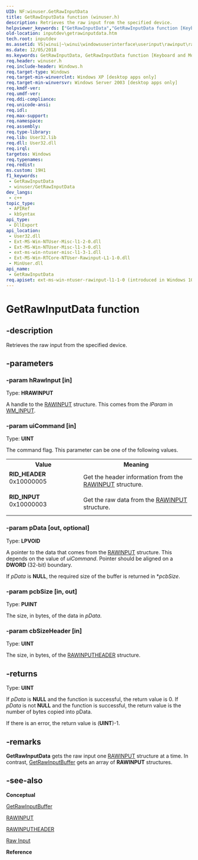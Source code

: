 ```yaml
---
UID: NF:winuser.GetRawInputData
title: GetRawInputData function (winuser.h)
description: Retrieves the raw input from the specified device.
helpviewer_keywords: ["GetRawInputData","GetRawInputData function [Keyboard and Mouse Input]","RID_HEADER","RID_INPUT","_win32_GetRawInputData","_win32_getrawinputdata_cpp","inputdev.getrawinputdata","winui._win32_getrawinputdata","winuser/GetRawInputData"]
old-location: inputdev\getrawinputdata.htm
tech.root: inputdev
ms.assetid: VS|winui|~\winui\windowsuserinterface\userinput\rawinput\rawinputreference\rawinputfunctions\getrawinputdata.htm
ms.date: 12/05/2018
ms.keywords: GetRawInputData, GetRawInputData function [Keyboard and Mouse Input], RID_HEADER, RID_INPUT, _win32_GetRawInputData, _win32_getrawinputdata_cpp, inputdev.getrawinputdata, winui._win32_getrawinputdata, winuser/GetRawInputData
req.header: winuser.h
req.include-header: Windows.h
req.target-type: Windows
req.target-min-winverclnt: Windows XP [desktop apps only]
req.target-min-winversvr: Windows Server 2003 [desktop apps only]
req.kmdf-ver: 
req.umdf-ver: 
req.ddi-compliance: 
req.unicode-ansi: 
req.idl: 
req.max-support: 
req.namespace: 
req.assembly: 
req.type-library: 
req.lib: User32.lib
req.dll: User32.dll
req.irql: 
targetos: Windows
req.typenames: 
req.redist: 
ms.custom: 19H1
f1_keywords:
 - GetRawInputData
 - winuser/GetRawInputData
dev_langs:
 - c++
topic_type:
 - APIRef
 - kbSyntax
api_type:
 - DllExport
api_location:
 - User32.dll
 - Ext-MS-Win-NTUser-Misc-l1-2-0.dll
 - Ext-MS-Win-NTUser-Misc-l1-3-0.dll
 - ext-ms-win-ntuser-misc-l1-3-1.dll
 - Ext-MS-Win-RTCore-NTUser-Rawinput-L1-1-0.dll
 - MinUser.dll
api_name:
 - GetRawInputData
req.apiset: ext-ms-win-ntuser-rawinput-l1-1-0 (introduced in Windows 10, version 10.0.14393)
---
```


# GetRawInputData function


## -description

Retrieves the raw input from the specified device.

## -parameters

### -param hRawInput [in]

Type: <b>HRAWINPUT</b>

A handle to the <a href="/windows/desktop/api/winuser/ns-winuser-rawinput">RAWINPUT</a> structure. This comes from the <i>lParam</i> in <a href="/windows/desktop/inputdev/wm-input">WM_INPUT</a>.

### -param uiCommand [in]

Type: <b>UINT</b>

The command flag. This parameter can be one of the following values. 

<table>
<tr>
<th>Value</th>
<th>Meaning</th>
</tr>
<tr>
<td width="40%"><a id="RID_HEADER"></a><a id="rid_header"></a><dl>
<dt><b>RID_HEADER</b></dt>
<dt>0x10000005</dt>
</dl>
</td>
<td width="60%">
Get the header information from the <a href="/windows/desktop/api/winuser/ns-winuser-rawinput">RAWINPUT</a> structure.

</td>
</tr>
<tr>
<td width="40%"><a id="RID_INPUT"></a><a id="rid_input"></a><dl>
<dt><b>RID_INPUT</b></dt>
<dt>0x10000003</dt>
</dl>
</td>
<td width="60%">
Get the raw data from the <a href="/windows/desktop/api/winuser/ns-winuser-rawinput">RAWINPUT</a> structure.

</td>
</tr>
</table>

### -param pData [out, optional]

Type: <b>LPVOID</b>

A pointer to the data that comes from the <a href="/windows/desktop/api/winuser/ns-winuser-rawinput">RAWINPUT</a> structure. This depends on the value of <i>uiCommand</i>. Pointer should be aligned on a **DWORD** (32-bit) boundary. 

If <i>pData</i> is <b>NULL</b>, the required size of the buffer is returned in *<i>pcbSize</i>.

### -param pcbSize [in, out]

Type: <b>PUINT</b>

The size, in bytes, of the data in <i>pData</i>.

### -param cbSizeHeader [in]

Type: <b>UINT</b>

The size, in bytes, of the <a href="/windows/desktop/api/winuser/ns-winuser-rawinputheader">RAWINPUTHEADER</a> structure.

## -returns

Type: <b>UINT</b>

If <i>pData</i> is <b>NULL</b> and the function is successful, the return value is 0. If <i>pData</i> is not <b>NULL</b> and the function is successful, the return value is the number of bytes copied into pData.

If there is an error, the return value is (<b>UINT</b>)-1.

## -remarks

<b>GetRawInputData</b> gets the raw input one <a href="/windows/desktop/api/winuser/ns-winuser-rawinput">RAWINPUT</a> structure at a time. In contrast, <a href="/windows/desktop/api/winuser/nf-winuser-getrawinputbuffer">GetRawInputBuffer</a> gets an array of <b>RAWINPUT</b> structures.

## -see-also

<b>Conceptual</b>

<a href="/windows/desktop/api/winuser/nf-winuser-getrawinputbuffer">GetRawInputBuffer</a>

<a href="/windows/desktop/api/winuser/ns-winuser-rawinput">RAWINPUT</a>

<a href="/windows/desktop/api/winuser/ns-winuser-rawinputheader">RAWINPUTHEADER</a>

<a href="/windows/desktop/inputdev/raw-input">Raw Input</a>



<b>Reference</b>
